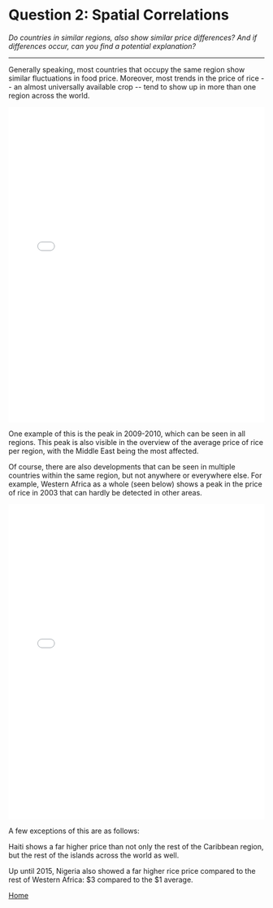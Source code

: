 # Question 2: Spatial Correlations
*Do countries in similar regions, also show similar price differences? And if differences occur, can you find a potential explanation?*

<hr>

Generally speaking, most countries that occupy the same region show similar fluctuations in food price. Moreover, most trends in the price of rice -- an almost universally available crop -- tend to show up in more than one region across the world.

<iframe src="/DAV/git/Tim/Graphs/region_overview.html"
    sandbox="allow-same-origin allow-scripts"
    height="620"
    width="100%"
    max-width="100%"
    scrolling="yes"
    seamless="seamless"
    frameborder="0">
</iframe>

One example of this is the peak in 2009-2010, which can be seen in all regions. This peak is also visible in the overview of the average price of rice per region, with the Middle East being the most affected.

Of course, there are also developments that can be seen in multiple countries within the same region, but not anywhere or everywhere else. For example, Western Africa as a whole (seen below) shows a peak in the price of rice in 2003 that can hardly be detected in other areas.

<iframe src="/DAV/git/Tim/Graphs/West Afrika.html"
    sandbox="allow-same-origin allow-scripts"
    height="620"
    width="100%"
    max-width="100%"
    scrolling="yes"
    seamless="seamless"
    frameborder="0">
</iframe>

A few exceptions of this are as follows:

<!-- Haiti graph -->

Haiti shows a far higher price than not only the rest of the Caribbean region, but the rest of the islands across the world as well.

<!-- Nigeria graph -->

Up until 2015, Nigeria also showed a far higher rice price compared to the rest of Western Africa: $3 compared to the $1 average.


<a href="/DAV/dashboard">Home</a>
